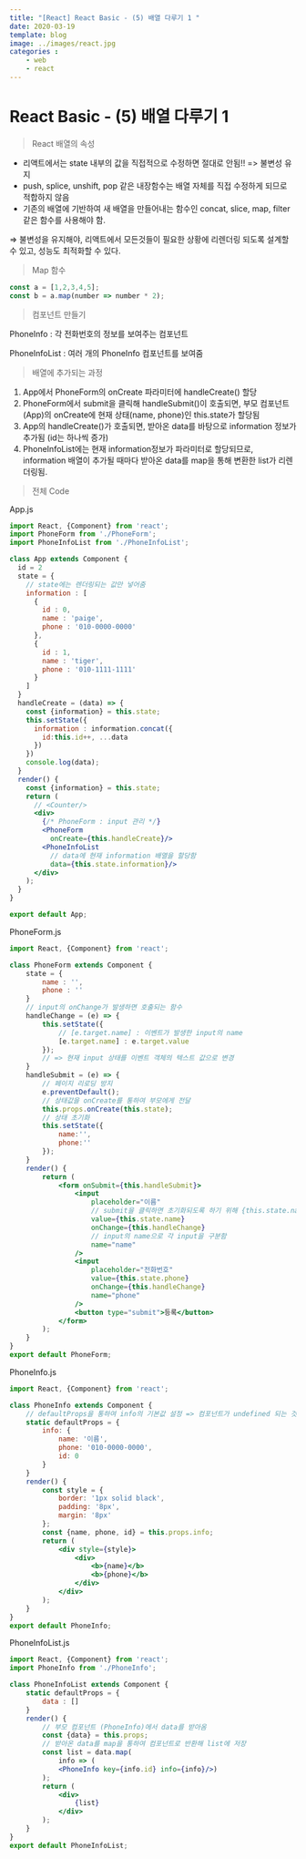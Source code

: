 ```yaml
---
title: "[React] React Basic - (5) 배열 다루기 1 "
date: 2020-03-19
template: blog
image: ../images/react.jpg
categories : 
    - web
    - react
---
```


# React Basic - (5) 배열 다루기 1

> React 배열의 속성

- 리액트에서는 state 내부의 값을 직접적으로 수정하면 절대로 안됨!! => 불변성 유지
- push, splice, unshift, pop 같은 내장함수는 배열 자체를 직접 수정하게 되므로 적합하지 않음
- 기존의 배열에 기반하여 새 배열을 만들어내는 함수인 concat, slice, map, filter 같은 함수를 사용해야 함.

⇒ 불변성을 유지해야, 리액트에서 모든것들이 필요한 상황에 리렌더링 되도록 설계할 수 있고, 성능도 최적화할 수 있다.

> Map 함수

```jsx
const a = [1,2,3,4,5];
const b = a.map(number => number * 2);
```

> 컴포넌트 만들기

PhoneInfo : 각 전화번호의 정보를 보여주는 컴포넌트

PhoneInfoList : 여러 개의 PhoneInfo 컴포넌트를 보여줌

> 배열에 추가되는 과정

1. App에서 PhoneForm의 onCreate 파라미터에 handleCreate() 할당
2. PhoneForm에서 submit을 클릭해 handleSubmit()이 호출되면, 부모 컴포넌트 (App)의 onCreate에 현재 상태(name, phone)인 this.state가 할당됨
3. App의 handleCreate()가 호출되면, 받아온 data를 바탕으로 information 정보가 추가됨 (id는 하나씩 증가)
4. PhoneInfoList에는 현재 information정보가 파라미터로 할당되므로, information 배열이 추가될 때마다 받아온 data를 map을 통해 변환한 list가 리렌더링됨.

> 전체 Code

App.js

```jsx
import React, {Component} from 'react';
import PhoneForm from './PhoneForm';
import PhoneInfoList from './PhoneInfoList';

class App extends Component {
  id = 2
  state = {
    // state에는 렌더링되는 값만 넣어줌
    information : [
      {
        id : 0,
        name : 'paige',
        phone : '010-0000-0000'
      },
      {
        id : 1,
        name : 'tiger',
        phone : '010-1111-1111'
      }
    ]
  }
  handleCreate = (data) => {
    const {information} = this.state;
    this.setState({
      information : information.concat({
        id:this.id++, ...data
      })
    })
    console.log(data);
  }
  render() {
    const {information} = this.state;
    return (
      // <Counter/>
      <div>
        {/* PhoneForm : input 관리 */}
        <PhoneForm
          onCreate={this.handleCreate}/>
        <PhoneInfoList
          // data에 현재 information 배열을 할당함
          data={this.state.information}/>
      </div>
    );
  }
}

export default App;
```

PhoneForm.js

```jsx
import React, {Component} from 'react';

class PhoneForm extends Component {
    state = {
        name : '',
        phone : ''
    }
    // input의 onChange가 발생하면 호출되는 함수
    handleChange = (e) => {
        this.setState({
            // [e.target.name] : 이벤트가 발생한 input의 name
            [e.target.name] : e.target.value
        });
        // => 현재 input 상태를 이벤트 객체의 텍스트 값으로 변경
    }
    handleSubmit = (e) => {
        // 페이지 리로딩 방지
        e.preventDefault();
        // 상태값을 onCreate를 통하여 부모에게 전달
        this.props.onCreate(this.state);
        // 상태 초기화
        this.setState({
            name:'',
            phone:''
        });
    }
    render() {
        return (
            <form onSubmit={this.handleSubmit}>
                <input 
                    placeholder="이름"
                    // submit을 클릭하면 초기화되도록 하기 위해 {this.state.name}객체 할당
                    value={this.state.name}
                    onChange={this.handleChange}
                    // input의 name으로 각 input을 구분함
                    name="name"
                />
                <input
                    placeholder="전화번호"
                    value={this.state.phone}
                    onChange={this.handleChange}
                    name="phone"
                />
                <button type="submit">등록</button>
            </form>
        );
    }
}
export default PhoneForm;
```

PhoneInfo.js

```jsx
import React, {Component} from 'react';

class PhoneInfo extends Component {
    // defaultProps을 통하여 info의 기본값 설정 => 컴포넌트가 undefined 되는 것 방지
    static defaultProps = {
        info: {
            name: '이름',
            phone: '010-0000-0000',
            id: 0
        }
    }
    render() {
        const style = {
            border: '1px solid black',
            padding: '8px',
            margin: '8px'
        };
        const {name, phone, id} = this.props.info;
        return (
            <div style={style}>
                <div>
                    <b>{name}</b>
                    <b>{phone}</b>
                </div>
            </div>
        );
    }
}
export default PhoneInfo;
```

PhoneInfoList.js

```jsx
import React, {Component} from 'react';
import PhoneInfo from './PhoneInfo';

class PhoneInfoList extends Component {
    static defaultProps = {
        data : []
    }
    render() {
        // 부모 컴포넌트 (PhoneInfo)에서 data를 받아옴
        const {data} = this.props;
        // 받아온 data를 map을 통하여 컴포넌트로 반환해 list에 저장
        const list = data.map(
            info => (
            <PhoneInfo key={info.id} info={info}/>)
        );
        return (
            <div>
                {list}
            </div>
        );
    }
}
export default PhoneInfoList;
```